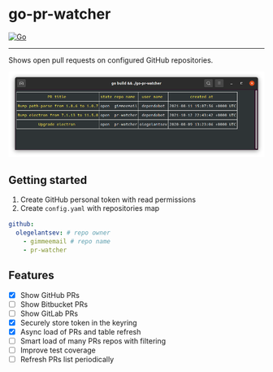 # go-pr-watcher

[![Go](https://github.com/olegelantsev/go-pr-watcher/actions/workflows/go.yml/badge.svg)](https://github.com/olegelantsev/go-pr-watcher/actions/workflows/go.yml)

---

Shows open pull requests on configured GitHub repositories.

![go-pr-watcher screenshot](./doc/screenshot.png)

## Getting started

1. Create GitHub personal token with read permissions
2. Create `config.yaml` with repositories map

```yaml
github:
  olegelantsev: # repo owner
    - gimmeemail # repo name
    - pr-watcher
```

## Features

- [x] Show GitHub PRs
- [ ] Show Bitbucket PRs
- [ ] Show GitLab PRs
- [x] Securely store token in the keyring
- [x] Async load of PRs and table refresh
- [ ] Smart load of many PRs repos with filtering
- [ ] Improve test coverage
- [ ] Refresh PRs list periodically
